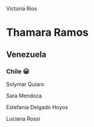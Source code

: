 Victoria Ríos

# Thamara Ramos
## Venezuela
### Chile :grinning:

Solymar Quiaro

Sara Mendoza

Estefania Delgado Hoyos

Luciana Rossi
